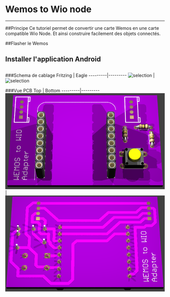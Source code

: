Wemos to Wio node
=

----
##Principe
Ce tutoriel permet de convertir une carte Wemos en une carte compatible Wio Node. Et ainsi construire facilement des objets connectés.



##Flasher le Wemos

## Installer l'application Android

##


###Schema de cablage
Fritzing | Eagle
---------|---------
![selection](/images/votbox_bb.png) | ![selection](/images/schema.png) 

###Vue PCB
Top | Bottom 
---------|---------
![selection](/3D/wio_shield_top.png) | ![selection](/3D/wio_shield.png) 
